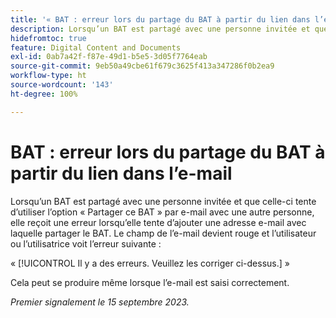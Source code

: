 ```yaml
---
title: '« BAT : erreur lors du partage du BAT à partir du lien dans l’e-mail »'
description: Lorsqu’un BAT est partagé avec une personne invitée et que celle-ci tente d’utiliser l’option Partager ce BAT par e-mail avec une autre personne, elle reçoit une erreur lorsqu’elle tente d’ajouter une adresse e-mail avec laquelle partager le BAT. Le champ de l’e-mail devient rouge et l’utilisateur ou l’utilisatrice voit une erreur.
hidefromtoc: true
feature: Digital Content and Documents
exl-id: 0ab7a42f-f87e-49d1-b5e5-3d05f7764eab
source-git-commit: 9eb50a49cbe61f679c3625f413a347286f0b2ea9
workflow-type: ht
source-wordcount: '143'
ht-degree: 100%

---
```


# BAT : erreur lors du partage du BAT à partir du lien dans l’e-mail

Lorsqu’un BAT est partagé avec une personne invitée et que celle-ci tente d’utiliser l’option « Partager ce BAT » par e-mail avec une autre personne, elle reçoit une erreur lorsqu’elle tente d’ajouter une adresse e-mail avec laquelle partager le BAT. Le champ de l’e-mail devient rouge et l’utilisateur ou l’utilisatrice voit l’erreur suivante :

« [!UICONTROL Il y a des erreurs. Veuillez les corriger ci-dessus.] »

Cela peut se produire même lorsque l’e-mail est saisi correctement.

_Premier signalement le 15 septembre 2023._
